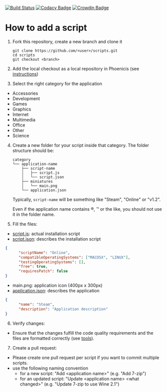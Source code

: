 [![Build Status](https://travis-ci.com/PhoenicisOrg/scripts.svg?branch=master)](https://travis-ci.com/PhoenicisOrg/scripts)
[![Codacy Badge](https://api.codacy.com/project/badge/Grade/ff0c41daa31549e4a9bb3998ca0c87ae)](https://www.codacy.com/app/PhoenicisOrg/scripts?utm_source=github.com&amp;utm_medium=referral&amp;utm_content=PhoenicisOrg/scripts&amp;utm_campaign=Badge_Grade)
[![Crowdin Badge](https://d322cqt584bo4o.cloudfront.net/phoenicis-scripts/localized.svg)](https://crowdin.com/project/phoenicis-scripts)

# How to add a script
1. Fork this repository, create a new branch and clone it 
    ```
    git clone https://github.com/<user>/scripts.git
    cd scripts
    git checkout <branch>
    ```

2. Add the local checkout as a local repository in Phoenicis (see [instructions](https://phoenicisorg.github.io/phoenicis/Users/repository/#local-directory))

3. Select the right category for the application
  * Accessories
  * Development
  * Games
  * Graphics
  * Internet
  * Multimedia
  * Office
  * Other
  * Science
  
4. Create a new folder for your script inside that category. The folder structure should be:
    ```
    category
    └── application-name
        ├── script-name
        │   ├── script.js
        │   └── script.json
        ├── miniatures
        │   └── main.png
        └── application.json
    ```

    Typically, `script-name` will be something like "Steam", "Online" or "v1.2".
    
    Even if the application name contains ®, ™ or the like, you should not use it in the folder name.

5. Fill the files:
  * [script.js](https://phoenicisorg.github.io/scripts/Develop/script-js/): actual installation script
  * [script.json](https://phoenicisorg.github.io/scripts/Develop/script-json/): describes the installation script
  ```json
  {
		"scriptName": "Online",
		"compatibleOperatingSystems": ["MACOSX", "LINUX"],
		"testingOperatingSystems": [],
		"free": true,
		"requiresPatch": false
  }
  ```
  * main.png: application icon (400px x 300px)
  * [application.json](https://phoenicisorg.github.io/scripts/Develop/application-json/): describes the application
  ```json
  {
 		"name":	"Steam",
		"description": "Application description"
  }
  ```
  
  6. Verify changes:
  * Ensure that the changes fulfill the code quality requirements and the files are formatted correctly (see [tools](https://phoenicisorg.github.io/scripts/General/tools/)).
  
  7. Create a pull request:
  * Please create one pull request per script if you want to commit multiple scripts.
  * use the following naming convention  
       * for a new script: "Add \<application name\>" (e.g. "Add 7-zip")
       * for an updated script: "Update \<application name\> \<what changed\>" (e.g. "Update 7-zip to use Wine 2.1")
